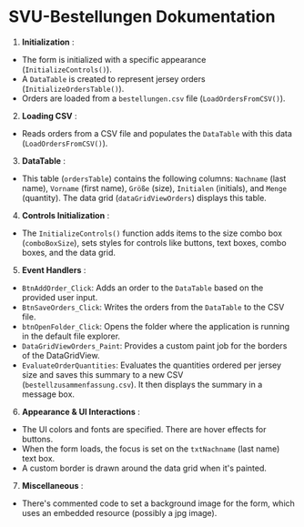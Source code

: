 # SVU-Bestellungen Dokumentation

1. **Initialization** : 
- The form is initialized with a specific appearance (`InitializeControls()`). 
- A `DataTable` is created to represent jersey orders (`InitializeOrdersTable()`). 
- Orders are loaded from a `bestellungen.csv` file (`LoadOrdersFromCSV()`). 
2. **Loading CSV** : 
- Reads orders from a CSV file and populates the `DataTable` with this data (`LoadOrdersFromCSV()`). 
3. **DataTable** : 
- This table (`ordersTable`) contains the following columns: `Nachname` (last name), `Vorname` (first name), `Größe` (size), `Initialen` (initials), and `Menge` (quantity). The data grid (`dataGridViewOrders`) displays this table. 
4. **Controls Initialization** : 
- The `InitializeControls()` function adds items to the size combo box (`comboBoxSize`), sets styles for controls like buttons, text boxes, combo boxes, and the data grid. 
5. **Event Handlers** : 
- `BtnAddOrder_Click`: Adds an order to the `DataTable` based on the provided user input. 
- `BtnSaveOrders_Click`: Writes the orders from the `DataTable` to the CSV file. 
- `btnOpenFolder_Click`: Opens the folder where the application is running in the default file explorer. 
- `DataGridViewOrders_Paint`: Provides a custom paint job for the borders of the DataGridView. 
- `EvaluateOrderQuantities`: Evaluates the quantities ordered per jersey size and saves this summary to a new CSV (`bestellzusammenfassung.csv`). It then displays the summary in a message box. 
6. **Appearance & UI Interactions** :
- The UI colors and fonts are specified. There are hover effects for buttons. 
- When the form loads, the focus is set on the `txtNachname` (last name) text box.
- A custom border is drawn around the data grid when it's painted. 
7. **Miscellaneous** :
- There's commented code to set a background image for the form, which uses an embedded resource (possibly a jpg image).
